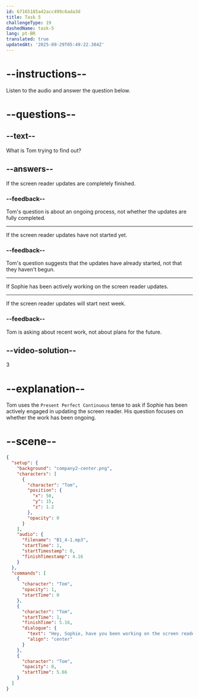 ```yaml
---
id: 67165185a42acc499c6ada3d
title: Task 5
challengeType: 19
dashedName: task-5
lang: pt-BR
translated: true
updatedAt: '2025-09-29T05:49:22.304Z'
---
```


<!-- (audio) Tom: Hey Sophie, have you been working on the screen reader updates recently? -->

# --instructions--

Listen to the audio and answer the question below.

# --questions--

## --text--

What is Tom trying to find out?

## --answers--

If the screen reader updates are completely finished.

### --feedback--

Tom's question is about an ongoing process, not whether the updates are fully completed.

---

If the screen reader updates have not started yet.

### --feedback--

Tom's question suggests that the updates have already started, not that they haven't begun.

---

If Sophie has been actively working on the screen reader updates.

---

If the screen reader updates will start next week.

### --feedback--

Tom is asking about recent work, not about plans for the future.

## --video-solution--

3

# --explanation--

Tom uses the `Present Perfect Continuous` tense to ask if Sophie has been actively engaged in updating the screen reader. His question focuses on whether the work has been ongoing.

# --scene--

```json
{
  "setup": {
    "background": "company2-center.png",
    "characters": [
      {
        "character": "Tom",
        "position": {
          "x": 50,
          "y": 15,
          "z": 1.2
        },
        "opacity": 0
      }
    ],
    "audio": {
      "filename": "B1_4-1.mp3",
      "startTime": 1,
      "startTimestamp": 0,
      "finishTimestamp": 4.16
    }
  },
  "commands": [
    {
      "character": "Tom",
      "opacity": 1,
      "startTime": 0
    },
    {
      "character": "Tom",
      "startTime": 1,
      "finishTime": 5.16,
      "dialogue": {
        "text": "Hey, Sophie, have you been working on the screen reader updates recently?",
        "align": "center"
      }
    },
    {
      "character": "Tom",
      "opacity": 0,
      "startTime": 5.66
    }
  ]
}
```
